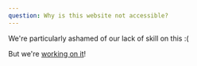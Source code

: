 ```yaml
---
question: Why is this website not accessible?
---
```

We're particularly ashamed of our lack of skill on this :(

But we're [working on
it](https://github.com/CivicTechTO/MyDem0cracy.ca-site/issues/2)!
